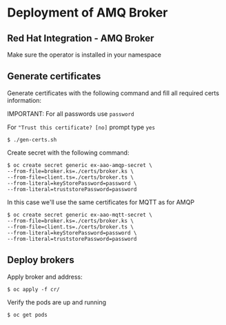 # Deployment of AMQ Broker


## Red Hat Integration - AMQ Broker
Make sure the operator is installed in your namespace

## Generate certificates


Generate certificates with the following command and fill all required certs information:

IMPORTANT: For all passwords use `password`

For `"Trust this certificate? [no]` prompt type `yes`
```
$ ./gen-certs.sh
```

Create secret with the following command:
```
$ oc create secret generic ex-aao-amqp-secret \
--from-file=broker.ks=./certs/broker.ks \
--from-file=client.ts=./certs/broker.ts \
--from-literal=keyStorePassword=password \
--from-literal=truststorePassword=password
```

In this case we'll use the same certificates for MQTT as for AMQP
```
$ oc create secret generic ex-aao-mqtt-secret \
--from-file=broker.ks=./certs/broker.ks \
--from-file=client.ts=./certs/broker.ts \
--from-literal=keyStorePassword=password \
--from-literal=truststorePassword=password
```

## Deploy brokers 
Apply broker and address:
```
$ oc apply -f cr/
```

Verify the pods are up and running
```
$ oc get pods
```

